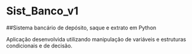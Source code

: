 # Sist_Banco_v1
##Sistema bancário de depósito, saque e extrato em Python

Aplicação desenvolvida utilizando manipulação de variáveis e estruturas condicionais e de decisão.
